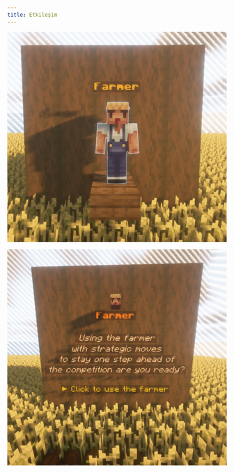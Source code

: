 ```yaml
---
title: Etkileşim
---
```


![NPC](../../../../../assets/sfarmer/en/npc.png "NPC")

![Hologram](../../../../../assets/sfarmer/en/hologram.png "Hologram")